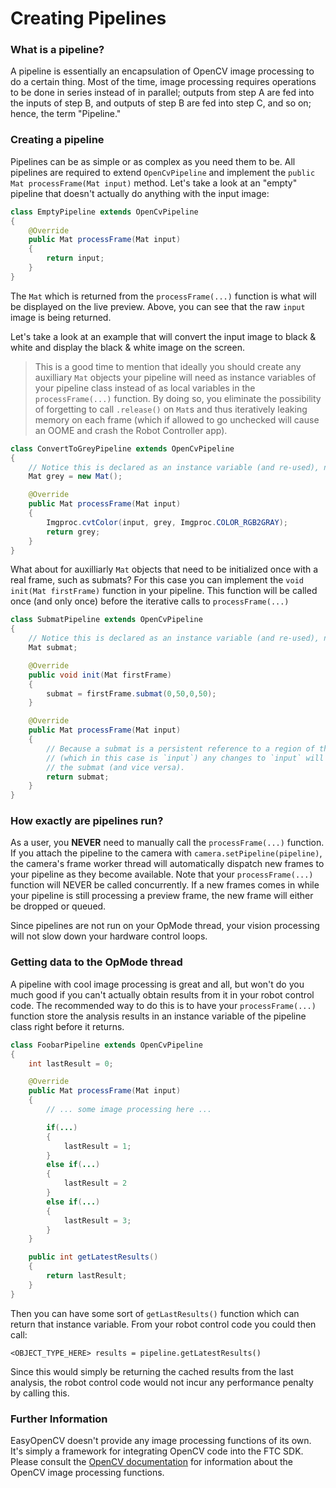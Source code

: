 # Creating Pipelines

### What is a pipeline?

A pipeline is essentially an encapsulation of OpenCV image processing to do a certain thing. Most of the time, image processing requires operations to be done in series instead of in parallel; outputs from step A are fed into the inputs of step B, and outputs of step B are fed into step C, and so on; hence, the term "Pipeline."

### Creating a pipeline

Pipelines can be as simple or as complex as you need them to be. All pipelines are required to extend `OpenCvPipeline` and implement the `public Mat processFrame(Mat input)` method. Let's take a look at an "empty" pipeline that doesn't actually do anything with the input image:
```java
class EmptyPipeline extends OpenCvPipeline
{
    @Override
    public Mat processFrame(Mat input)
    {
        return input;
    }
}
```
The `Mat` which is returned from the `processFrame(...)` function is what will be displayed on the live preview. Above, you can see that the raw `input` image is being returned.

Let's take a look at an example that will convert the input image to black & white and display the black & white image on the screen.

> This is a good time to mention that ideally you should create any auxilliary `Mat` objects your pipeline will need as instance variables of your pipeline class instead of as local variables in the `processFrame(...)` function. By doing so, you eliminate the possibility of forgetting to call `.release()` on `Mat`s and thus iteratively leaking memory on each frame (which if allowed to go unchecked will cause an OOME and crash the Robot Controller app).

```java
class ConvertToGreyPipeline extends OpenCvPipeline
{
    // Notice this is declared as an instance variable (and re-used), not a local variable
    Mat grey = new Mat();

    @Override
    public Mat processFrame(Mat input)
    {
        Imgproc.cvtColor(input, grey, Imgproc.COLOR_RGB2GRAY);
        return grey;
    }
}
```

What about for auxilliarly `Mat` objects that need to be initialized once with a real frame, such as submats? For this case you can implement the `void init(Mat firstFrame)` function in your pipeline. This function will be called once (and only once) before the iterative calls to `processFrame(...)`

```java
class SubmatPipeline extends OpenCvPipeline
{
    // Notice this is declared as an instance variable (and re-used), not a local variable
    Mat submat;

    @Override
    public void init(Mat firstFrame)
    {
        submat = firstFrame.submat(0,50,0,50);
    }

    @Override
    public Mat processFrame(Mat input)
    {
        // Because a submat is a persistent reference to a region of the parent buffer,
        // (which in this case is `input`) any changes to `input` will be reflected in
        // the submat (and vice versa).
        return submat;
    }
}
```

### How exactly are pipelines run?

As a user, you **NEVER** need to manually call the `processFrame(...)` function. If you attach the pipeline to the camera with `camera.setPipeline(pipeline)`, the camera's frame worker thread will automatically dispatch new frames to your pipeline as they become available. Note that your `processFrame(...)` function will NEVER be called concurrently. If a new frames comes in while your pipeline is still processing a preview frame, the new frame will either be dropped or queued.

Since pipelines are not run on your OpMode thread, your vision processing will not slow down your hardware control loops.

### Getting data to the OpMode thread

A pipeline with cool image processing is great and all, but won't do you much good if you can't actually obtain results from it in your robot control code. The recommended way to do this is to have your `processFrame(...)` function store the analysis results in an instance variable of the pipeline class right before it returns.

```java
class FoobarPipeline extends OpenCvPipeline
{
    int lastResult = 0;

    @Override
    public Mat processFrame(Mat input)
    {
        // ... some image processing here ...

        if(...)
        {
            lastResult = 1;
        }
        else if(...)
        {
            lastResult = 2
        }
        else if(...)
        {
            lastResult = 3;
        }
    }

    public int getLatestResults()
    {
        return lastResult;
    }
}
```

Then you can have some sort of `getLastResults()` function which can return that instance variable. From your robot control code you could then call:
```
<OBJECT_TYPE_HERE> results = pipeline.getLatestResults()
```
Since this would simply be returning the cached results from the last analysis, the robot control code would not incur any performance penalty by calling this.

### Further Information

EasyOpenCV doesn't provide any image processing functions of its own. It's simply a framework for integrating OpenCV code into the FTC SDK. Please consult the [OpenCV documentation](https://docs.opencv.org/master/) for information about the OpenCV image processing functions.
